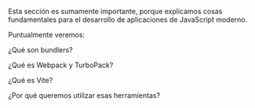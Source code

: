 Esta sección es sumamente importante, porque explicamos cosas fundamentales para el desarrollo de aplicaciones de JavaScript moderno.

Puntualmente veremos:

¿Qué son bundlers?

¿Qué es Webpack y TurboPack?

¿Qué es Vite?

¿Por qué queremos utilizar esas herramientas?